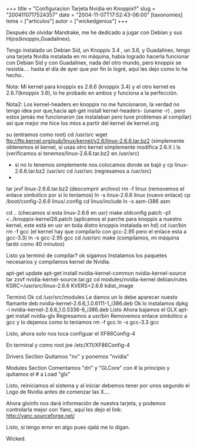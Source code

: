 +++
title = "Configuracion Tarjeta Nvidia en Knoppix!!"
slug = "2004110717524357"
date = "2004-11-07T17:52:43-06:00"
[taxonomies]
tema = ["articulos"]
autor = ["wickedgenius"]
+++

Después de olvidar Mandrake, me he dedicado a jugar con Debian y sus
Hijos(knoppix,Guadalinex).

Tengo instalado un Debian Sid, un Knoppix 3.4 , un 3.6, y Guadalinex,
tengo una tarjeta Nvidia instalada en mi máquina, había logrado hacerla
funcionar con Debian Sid y con Guadalinex, nada del otro mundo, pero
knoppix se resistía…. hasta el día de ayer que por fin lo logré, aquí
les dejo como lo he hecho..

<!-- more -->
Nota: Mi kernel para knoppix es 2.6.6 (knoppix 3.4) y el otro kernel es
2.6.7(knoppix 3.6), lo he probado en ambos y funciona a la perfección.

Nota2: Los kernel-headers en knoppix no me funcionaron, la verdad no
tengo idea por que,hacía apt-get install kernel-headers- (uname -r) ,
pero estos jamás me funcionaron (se instalaban pero tuve problemas al
compilar) así que mejor me hice los mios a partir del kernel de
kernel.org

su (entramos como root) cd /usr/src wget
ftp://ftp.kernel.org/pub/linux/kernel/v2.6/linux-2.6.6.tar.bz2
(simplemente obtenemos el kernel, si usas otro kernel simplemente
modifica 2.6.X ) ls (verificamos si tenemos/linux-2.6.6.tar.bz2 en
/usr/src)

-   si no lo tenemos simplemente nos colocamos donde se bajó y cp
    linux-2.6.6.tar.bz2 /usr/src cd /usr/src (regresamos a /usr/src)
-   

tar jxvf linux-2.6.6.tar.bz2 (descomprir archivo) rm -f linux (removemos
el enlace simbólico por si lo teníamos) ln -s linux-2.6.6 linux (nuevo
enlace) cp /boot/config-2.6.6 linux/.config cd linux/include ln -s
asm-i386 asm

cd .. (checamos si esta linux-2.6.6 en usr) make oldconfig patch -p1
\<../knoppix-kernel26.patch (aplicamos el parche para knoppix a nuestro
kernel, este está en usr en toda distro knoppix instalada en hd) cd
/usr/bin rm -f gcc (el kernel hay que compilarlo con gcc-2.95 pero el
enlace esta a gcc-3.3) ln -s gcc-2.95 gcc cd /usr/src make (compilamos,
mi máquina tardó como 40 minutos)

Listo ya terminó de compilar? ok sigamos Instalamos los paquetes
necesarios y compilamos kernel de Nvidia.

apt-get update apt-get install nvidia-kernel-common nvidia-kernel-source
tar zxvf nvidia-kernel-source.tar.gz cd modules/nvidia-kernel
debian/rules KSRC=/usr/src/linux-2.6.6 KVERS=2.6.6 kdist_image

Terminó Ok cd /usr/src/modules Le damos un ls debe aparecer nuesto
flamante deb nvidia-kernel-2.6.6_1.0.6111-1_i386.deb Ok lo instalamos
dpkg -i nvidia-kernel-2.6.6_1.0.5336-6_i386.deb Listo Ahora bajamos el
GLX apt-get install nvidia-glx Regresamos a usr/bin Removemos enlace
simbólico a gcc y lo dejamos como lo teníamos rm -f gcc ln -s gcc-3.3
gcc

Listo, ahora solo nos toca configuar el XF86Config-4

En terminal y como root joe /etc/X11/XF86Config-4

Drivers Section Quitamos &quot;nv&quot; y ponemos &quot;nvidia&quot;

Modules Section Comentamos &quot;dri&quot; y &quot;GLCore&quot; con \#
la principio y quitamos el \# a Load &quot;glx&quot;

Listo, reiniciamos el sistema y al iniciar debemos tener por unos
segundo el Logo de Nvidia antes de comenzar las X….

Ahora glxinfo nos dará información de nuestra tarjeta, y podemos
controlarla mejor con Yanc, aquí les dejo el link:
http://yanc.sourceforge.net/

Listo, si tengo error en algo pues ojalá me lo digan.

Wicked.

